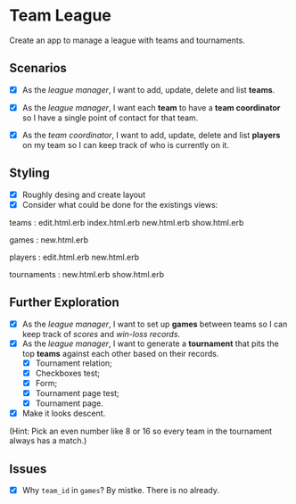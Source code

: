 # Team League #

Create an app to manage a league with teams and tournaments.

## Scenarios ##

- [x] As the *league manager*, I want to add, update, delete and list **teams**.

- [x] As the *league manager*, I want each **team** to have a **team coordinator** so I have a single point of contact for that team.

- [x] As the *team coordinator*, I want to add, update, delete and list **players** on my team so I can keep track of who is currently on it.

## Styling ##

- [x] Roughly desing and create layout
- [x] Consider what could be done for the existings views:

teams
: edit.html.erb  index.html.erb  new.html.erb  show.html.erb

games
: new.html.erb

players
: edit.html.erb  new.html.erb

tournaments
: new.html.erb show.html.erb

## Further Exploration ##

- [x] As the *league manager*, I want to set up **games** between teams so I can keep track of *scores* and *win-loss records*.
- [x] As the *league manager*, I want to generate a **tournament** that pits the top **teams** against each other based on their records.
  - [x] Tournament relation;
  - [x] Checkboxes test;
  - [x] Form;
  - [x] Tournament page test;
  - [x] Tournament page.
- [x] Make it looks descent.

(Hint: Pick an even number like 8 or 16 so every team in the tournament always has a match.)

## Issues ##

- [x] Why `team_id` in `games`? By mistke.  There is no already.
